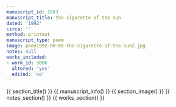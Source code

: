 ```yaml
---
manuscript_id: 1803
manuscript_title: the cigarette of the sun
dated: '1992'
circa: ''
method: printout
manuscript_type: poem
image: poem1992-00-00-the-cigarette-of-the-sun2.jpg
notes: null
works_included:
- work_id: 3006
  altered: 'yes'
  edited: 'no'
---
```


{{ section_title() }}
{{ manuscript_info() }}
{{ section_image() }}
{{ notes_section() }}
{{ works_section() }}
